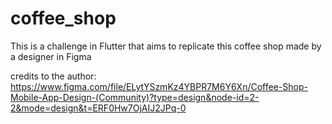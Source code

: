 # coffee_shop

This is a challenge in Flutter that aims to replicate this coffee shop made by a designer in Figma

credits to the author: https://www.figma.com/file/ELytYSzmKz4YBPR7M6Y6Xn/Coffee-Shop-Mobile-App-Design-(Community)?type=design&node-id=2-2&mode=design&t=ERF0Hw7OjAIJ2JPq-0
